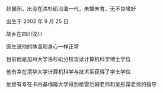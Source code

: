 赵晨阳，出没在洛杉矶沿海一代，未婚未育，无不良嗜好

出生于 2002 年 9 月 25 日

故乡在四川汶川

医生说他的体温和身心一样正常

目前他是加州大学洛杉矶分校攻读计算机科学博士学位

他有幸在清华大学计算机科学与技术系获得了学士学位

他曾有幸在卡内基梅隆大学得到格雷厄姆老师和吴彤霜老师的指导
